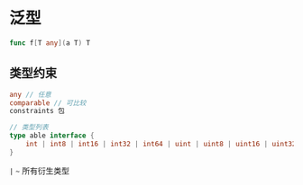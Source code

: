 # 泛型

```go
func f[T any](a T) T

```

## 类型约束

```go
any // 任意
comparable // 可比较
constraints 包
```

```go
// 类型列表
type able interface {
    int | int8 | int16 | int32 | int64 | uint | uint8 | uint16 | uint32 | uint64 | uintptr | float32 | float64 | complex64 | complex128 | string
}
```

`|`
`~` 所有衍生类型
